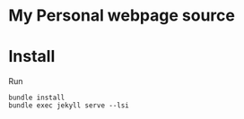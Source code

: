 # My Personal webpage source

# Install

Run

```
bundle install
bundle exec jekyll serve --lsi
```
